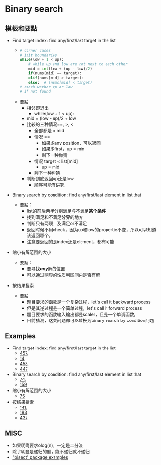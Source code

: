 # Binary search

## 模板和要點
- Find target index: find any/first/last target in the list
    -   ```python
        # corner cases
        # init boundaries
        while(low + 1 < up):
            # while up and low are not next to each other
            mid = int(low + (up - low)/2)
            if(nums[mid] == target):
            elif(nums[mid] > target):
            else:  # (nums[mid] < target)
        # check wether up or low
        # if not found
        ```
    - 要點
        - 相邻即退出
            - while(low + 1 < up):
        - mid = (low - up)/2 + low
        - 比较的三种情况==, >, <
            - 全部都是 = mid
            - 情况 ==
                - 如果求any position，可以返回
                - 如果求first，up = min
                - 剩下一种你猜
            - 情况 target < list[mid]
                - up = mid
            - 剩下一种你猜
        - 判断到底返回up还是low
            - 顺序可能有讲究

- Binary search by condition: find any/first/last element in list that
    - 要點：
        - list的前后两半分别满足与不满足**某个条件**
        - 找到满足和不满足**分界**的地方
        - 判断只有两项，及满足or不满足
        - 返回时候不用check，因为up和low的propertie不变，所以可以知道该返回哪个。
        - 注意要返回的是index还是element，都有可能

- 缩小有解范围的大小
    - 要點：
        - 要寻找***any***解的位置
        - 可以通过两界的性质判区间内是否有解
        
- 按结果搜索
    - 要點
        - 题目要求的函数是一个复杂过程，let's call it backward process
        - 但是其逆过程是一个简单过程，let's call it forward process
        - 题目要求的函数输入输出都是scaler，且是一个单调函数。
        - 目前猜测，这类问题都可以转换为binary search by condition问题
        
## Examples
- Find target index: find any/first/last target in the list
    - [457](lint457.md),
    - [14](lint14.md),
    - [458](lint458.md),
    - [447](lint447.md)
- Binary search by condition: find any/first/last element in list that
    - [74](lint74.md),
    - [159](lint159.md)
- 缩小有解范围的大小
    - [75](lint75.md)
- 按结果搜索
    - [141](lint141.md),
    - [183](lint183.md),
    - [437](lint437.md)

## MISC
- 如果明确要求olog(n)，一定是二分法
- 除了明显是递归的题，能不递归就不递归
- ["bisect" package examples](misc/bisect.md)